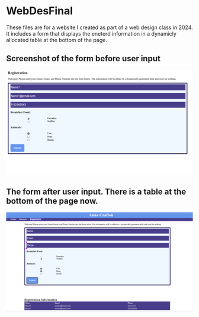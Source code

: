 # WebDesFinal 

These files are for a website I created as part of a web design class in 2024. 
It includes a form that displays the eneterd information in a dynamicly allocated table at the bottom of the page. 

## Screenshot of the form before user input
![Screenshot 1](Screenshots/WebDesNoTable.png)
## The form after user input. There is a table at the bottom of the page now.
![Screenshot 1](Screenshots/WebDesTable.png)
 
